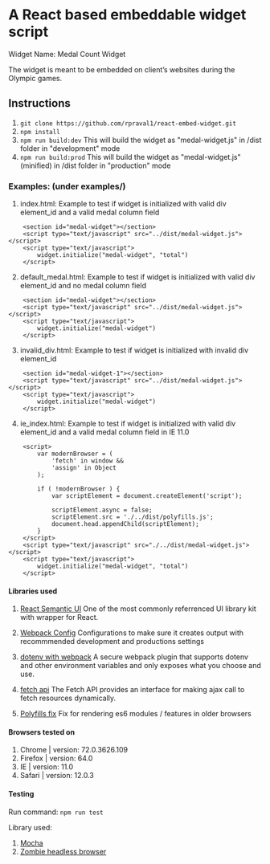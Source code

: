 # A React based embeddable widget script

Widget Name: Medal Count Widget

The widget is meant to be embedded on client’s websites during the Olympic games.

## Instructions

1.  `git clone https://github.com/rpraval1/react-embed-widget.git`
2.  `npm install`
3.  `npm run build:dev`
    This will build the widget as "medal-widget.js" in /dist folder in "development" mode
4. `npm run build:prod`
    This will build the widget as "medal-widget.js" (minified) in /dist folder in "production" mode

### Examples: (under examples/)

1. index.html: Example to test if widget is initialized with valid div element_id and a valid medal column field

```
    <section id="medal-widget"></section>
    <script type="text/javascript" src="../dist/medal-widget.js"></script>
    <script type="text/javascript">
        widget.initialize("medal-widget", "total")
    </script>
```

2. default_medal.html: Example to test if widget is initialized with valid div element_id and no medal column field

```
    <section id="medal-widget"></section>
    <script type="text/javascript" src="../dist/medal-widget.js"></script>
    <script type="text/javascript">
        widget.initialize("medal-widget")
    </script>
```

3. invalid_div.html: Example to test if widget is initialized with invalid div element_id

```
    <section id="medal-widget-1"></section>
    <script type="text/javascript" src="../dist/medal-widget.js"></script>
    <script type="text/javascript">
        widget.initialize("medal-widget")
    </script>
```

4. ie_index.html: Example to test if widget is initialized with valid div element_id and a valid medal column field in IE 11.0

```
    <script>
        var modernBrowser = (
            'fetch' in window &&
            'assign' in Object
        );

        if ( !modernBrowser ) {
            var scriptElement = document.createElement('script');

            scriptElement.async = false;
            scriptElement.src = './../dist/polyfills.js';
            document.head.appendChild(scriptElement);
        }
    </script>
    <script type="text/javascript" src="./../dist/medal-widget.js"></script>
    <script type="text/javascript">
        widget.initialize("medal-widget", "total")
    </script>
```


#### Libraries used

1. [React Semantic UI](https://react.semantic-ui.com/)
    One of the most commonly referrenced UI library kit with wrapper for React.

2. [Webpack Config](https://webpack.js.org/configuration)
    Configurations to make sure it creates output with recommmended development and productions settings

3. [dotenv with webpack](https://www.npmjs.com/package/dotenv-webpack)
    A secure webpack plugin that supports dotenv and other environment variables and only exposes what you choose and use.

4. [fetch api](https://developer.mozilla.org/en-US/docs/Web/API/Fetch_API)
    The Fetch API provides an interface for making ajax call to fetch resources dynamically.

5. [Polyfills fix](https://webpack.js.org/guides/shimming/#loading-polyfills)
    Fix for rendering es6 modules / features in older browsers

#### Browsers tested on

1. Chrome | version: 72.0.3626.109
2. Firefox | version: 64.0
3. IE | version: 11.0
4. Safari | version: 12.0.3

#### Testing

Run command: `npm run test`

Library used:

1. [Mocha](https://mochajs.org/)
2. [Zombie headless browser](http://zombie.js.org/)